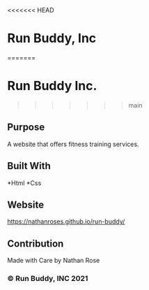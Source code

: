 <<<<<<< HEAD
# Run Buddy, Inc
=======
# Run Buddy Inc.
>>>>>>> main

## Purpose
A website that offers fitness training services.

## Built With
*Html
*Css

## Website
https://nathanroses.github.io/run-buddy/

## Contribution
Made with Care by Nathan Rose

### &copy; Run Buddy, INC 2021
